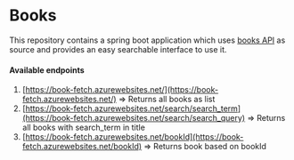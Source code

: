 # Books
This repository contains a spring boot application which uses [books API](https://s3-ap-southeast-1.amazonaws.com/he-public-data/books8f8fe52.json) as source and provides an easy searchable interface to use it.

#### Available endpoints

1. [https://book-fetch.azurewebsites.net/](https://book-fetch.azurewebsites.net/) => Returns all books as list
2. [https://book-fetch.azurewebsites.net/search/search_term](https://book-fetch.azurewebsites.net/search/search_query) => Returns all books with search_term in title 
3. [https://book-fetch.azurewebsites.net/bookId](https://book-fetch.azurewebsites.net/bookId) => Returns book based on bookId
